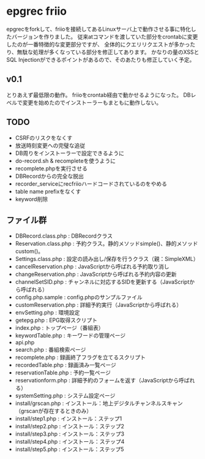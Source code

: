 # epgrec friio #
epgrecをforkして、friioを接続してあるLinuxサーバ上で動作させる事に特化したバージョンを作りました。
従来atコマンドを渡していた部分をcrontabに変更したのが一番特徴的な変更部分ですが、
全体的にクエリリクエストが多かったり、無駄な処理が多くなっている部分を修正してあります。
かなりの量のXSSとSQL Injectionができるポイントがあるので、そのあたりも修正していく予定。

## v0.1 ##
とりあえず最低限の動作。
friioをcrontab経由で動かせるようになった。
DBレベルで変更を始めたのでインストーラーもまともに動作しない。

## TODO ##

- CSRFのリスクをなくす
- 放送時刻変更への完璧な追従
- DB周りをインストーラーで設定できるように
- do-record.sh & recompleteを使うように
- recomplete.phpを実行させる
- DBRecordからの完全な脱出
- recorder_serviceにrecfriioハードコードされているのをやめる
- table name prefixをなくす
- keyword削除

## ファイル群 ##

- DBRecord.class.php : DBRecordクラス
- Reservation.class.php : 予約クラス。静的メソッドsimple()、静的メソッドcustom()。
- Settings.class.php : 設定の読み出し/保存を行うクラス（親：SimpleXML）
- cancelReservation.php : JavaScriptから呼ばれる予約取り消し
- changeReservation.php : JavaScriptから呼ばれる予約内容の更新
- channelSetSID.php : チャンネルに対応するSIDを更新する（JavaScriptから呼ばれる）
- config.php.sample : config.phpのサンプルファイル
- customReservation.php : 詳細予約実行（JavaScriptから呼ばれる）
- envSetting.php : 環境設定
- getepg.php : EPG取得スクリプト
- index.php : トップページ（番組表）
- keywordTable.php : キーワードの管理ページ
- api.php
- search.php : 番組検索ページ
- recomplete.php : 録画終了フラグを立てるスクリプト
- recordedTable.php : 録画済み一覧ページ
- reservationTable.php : 予約一覧ページ
- reservationform.php : 詳細予約のフォームを返す（JavaScriptから呼ばれる）
- systemSetting.php : システム設定ページ
- install/grscan.php : インストール：地上デジタルチャンネルスキャン（grscanが存在するときのみ）
- install/step1.php : インストール：ステップ1
- install/step2.php : インストール：ステップ2
- install/step3.php : インストール：ステップ3
- install/step4.php : インストール：ステップ4
- install/step5.php : インストール：ステップ5

